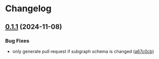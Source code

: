 # Changelog

## [0.1.1](https://github.com/garryod/graph-federation/compare/update-v0.1.0...update@v0.1.1) (2024-11-08)


### Bug Fixes

* only generate pull request if subgraph schema is changed ([a67c0cb](https://github.com/garryod/graph-federation/commit/a67c0cb247cb9e0cf070a61ff178692d46b97561))
